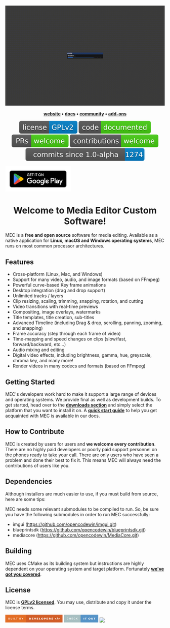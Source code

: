 ![mec](docs/assets/mec.gif)
<p align="center">
  <strong>
    <a href="https://www.code-win.com">website</a>
    •
    <a href="https://www.code-win.com/docs">docs</a>
    •
    <a href="https://www.code-win.com/community">community</a>
    •
    <a href="https://www.code-win.com/addons">add-ons</a>
  </strong>
</p>

<p align="center">
  <a href="LICENSE"><img alt="License" src="docs/assets/license.svg"></a>
  <a href="https://www.code-win.com/docs"><img alt="Documentation" src="docs/assets/code-doc.svg"></a>
  <a href="https://github.com/opencodewin/MediaEditor/pulls"><img alt="PRs Welcome" src="docs/assets/prs.svg"></a>
  <a href="#how-to-contribute"><img alt="Contributions Welcome" src="docs/assets/contribute.svg"></a>
  <a href="https://github.com/opencodewin/MediaEditor/commits/master"><img alt="Commits" src="docs/assets/latest.svg"></a>
</p>

<a href="https://www.code-win.com/download" target="_blank">
  <img src="docs/assets/google_play.png" height="80"/>
</a>

<h1 align="center">
  Welcome to Media Editor Custom Software!
</h1>

MEC is a **free and open source** software for media editing. Available as a native application for **Linux, macOS and Windows operating systems**, MEC runs on most common processor architectures.

## Features
* Cross-platform (Linux, Mac, and Windows)
* Support for many video, audio, and image formats (based on FFmpeg)
* Powerful curve-based Key frame animations
* Desktop integration (drag and drop support)
* Unlimited tracks / layers
* Clip resizing, scaling, trimming, snapping, rotation, and cutting
* Video transitions with real-time previews
* Compositing, image overlays, watermarks
* Title templates, title creation, sub-titles
* Advanced Timeline (including Drag & drop, scrolling, panning, zooming, and snapping)
* Frame accuracy (step through each frame of video)
* Time-mapping and speed changes on clips (slow/fast, forward/backward, etc...)
* Audio mixing and editing
* Digital video effects, including brightness, gamma, hue, greyscale, chroma key, and many more!
* Render videos in many codecs and formats (based on FFmpeg)

## Getting Started
MEC's developers work hard to make it support a large range of devices and operating systems. We provide final as well as development builds. To get started, head over to the **[downloads section](https://www.code-win.com/download)** and simply select the platform that you want to install it on. A **[quick start guide](https://www.code-win.com/docs)** to help you get acquainted with MEC is available in our docs.

## How to Contribute
MEC is created by users for users and **we welcome every contribution**. There are no highly paid developers or poorly paid support personnel on the phones ready to take your call. There are only users who have seen a problem and done their best to fix it. This means MEC will always need the contributions of users like you.

## Dependencies
Although installers are much easier to use, if you must build from 
source, here are some tips: 

MEC needs some relevant submodules to be compiled to run. So, 
be sure you have the following submodules in order to run MEC successfully: 

*  imgui (https://github.com/opencodewin/imgui.git)
*  blueprintsdk (https://github.com/opencodewin/blueprintsdk.git)
*  mediacore (https://github.com/opencodewin/MediaCore.git)

## Building
MEC uses CMake as its building system but instructions are highly dependent on your operating system and target platform. Fortunately **[we've got you covered](docs/How-to-Build.md)**.

## License
MEC is **[GPLv2 licensed](LICENSE)**. You may use, distribute and copy it under the license terms.

<a href="https://github.com/opencodewin/MediaEditor/graphs/contributors"><img src="docs/assets/built-by-developers.svg" height="25"></a>
<a href="https://www.code-win.com/download"><img src="docs/assets/check-it-out.svg" height="25"></a>
<a href="https://github.com/opencodewin/MediaEditor"><img src="hdocs/assets/winter-is-coming.svg" height="25"></a>